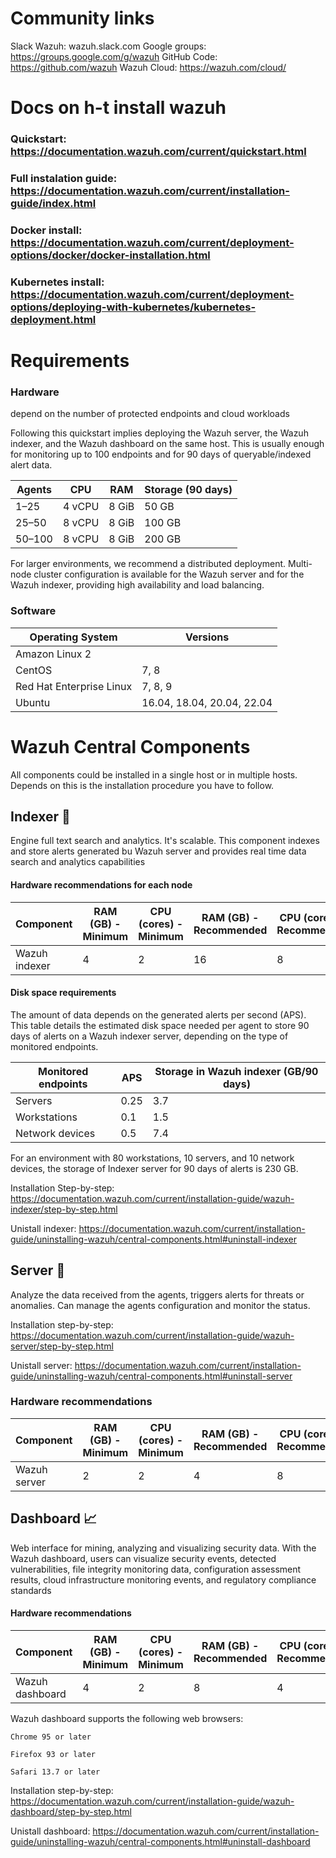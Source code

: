 
# Community links

Slack Wazuh: wazuh.slack.com
Google groups: https://groups.google.com/g/wazuh
GitHub Code: https://github.com/wazuh
Wazuh Cloud: https://wazuh.com/cloud/

# Docs on h-t install wazuh
### Quickstart: https://documentation.wazuh.com/current/quickstart.html
### Full instalation guide: https://documentation.wazuh.com/current/installation-guide/index.html
### Docker install: https://documentation.wazuh.com/current/deployment-options/docker/docker-installation.html
### Kubernetes install: https://documentation.wazuh.com/current/deployment-options/deploying-with-kubernetes/kubernetes-deployment.html


# Requirements

### Hardware
depend on the number of protected endpoints and cloud workloads

Following this quickstart implies deploying the Wazuh server, the Wazuh indexer, and the Wazuh dashboard on the same host. This is usually enough for monitoring up to 100 endpoints and for 90 days of queryable/indexed alert data.

| Agents | CPU    | RAM   | Storage (90 days) |
|--------|--------|-------|-------------------|
| 1–25   | 4 vCPU | 8 GiB | 50 GB             |
| 25–50  | 8 vCPU | 8 GiB | 100 GB            |
| 50–100 | 8 vCPU | 8 GiB | 200 GB            |

For larger environments, we recommend a distributed deployment. Multi-node cluster configuration is available for the Wazuh server and for the Wazuh indexer, providing high availability and load balancing.

### Software
| Operating System        | Versions           |
|-------------------------|--------------------|
| Amazon Linux 2          |                    |
| CentOS                  | 7, 8               |
| Red Hat Enterprise Linux| 7, 8, 9            |
| Ubuntu                  | 16.04, 18.04, 20.04, 22.04 |

# Wazuh Central Components

All components could be installed in a single host or in multiple hosts. Depends on this is the installation procedure you have to follow. 

## Indexer 📄

Engine full text search and analytics. It's scalable. This component indexes and store alerts generated bu Wazuh server and provides real time data search and analytics capabilities

#### Hardware recommendations for each node

| Component      | RAM (GB) - Minimum | CPU (cores) - Minimum | RAM (GB) - Recommended | CPU (cores) - Recommended |
|----------------|--------------------|-----------------------|-------------------------|----------------------------|
| Wazuh indexer | 4                  | 2                     | 16                      | 8                          |

#### Disk space requirements

The amount of data depends on the generated alerts per second (APS). This table details the estimated disk space needed per agent to store 90 days of alerts on a Wazuh indexer server, depending on the type of monitored endpoints.

| Monitored endpoints | APS  | Storage in Wazuh indexer (GB/90 days) |
|---------------------|------|---------------------------------------|
| Servers             | 0.25 | 3.7                                   |
| Workstations        | 0.1  | 1.5                                   |
| Network devices     | 0.5  | 7.4                                   |

For an environment with 80 workstations, 10 servers, and 10 network devices, the storage of Indexer server for 90 days of alerts is 230 GB.

Installation Step-by-step: https://documentation.wazuh.com/current/installation-guide/wazuh-indexer/step-by-step.html

Unistall indexer: https://documentation.wazuh.com/current/installation-guide/uninstalling-wazuh/central-components.html#uninstall-indexer

## Server 🧠 

Analyze the data received from the agents, triggers alerts for threats or anomalies. Can manage the agents configuration and monitor the status. 

Installation step-by-step: https://documentation.wazuh.com/current/installation-guide/wazuh-server/step-by-step.html


Unistall server: https://documentation.wazuh.com/current/installation-guide/uninstalling-wazuh/central-components.html#uninstall-server


### Hardware recommendations

| Component       | RAM (GB) - Minimum | CPU (cores) - Minimum | RAM (GB) - Recommended | CPU (cores) - Recommended |
|-----------------|--------------------|-----------------------|-------------------------|----------------------------|
| Wazuh server    | 2                  | 2                     | 4                       | 8                          |


## Dashboard 📈

Web interface for mining, analyzing and visualizing security data. With the Wazuh dashboard, users can visualize security events, detected vulnerabilities, file integrity monitoring data, configuration assessment results, cloud infrastructure monitoring events, and regulatory compliance standards


#### Hardware recommendations

| Component         | RAM (GB) - Minimum | CPU (cores) - Minimum | RAM (GB) - Recommended | CPU (cores) - Recommended |
|-------------------|--------------------|-----------------------|-------------------------|----------------------------|
| Wazuh dashboard  | 4                  | 2                     | 8                       | 4                          |

Wazuh dashboard supports the following web browsers:

    Chrome 95 or later

    Firefox 93 or later

    Safari 13.7 or later

Installation step-by-step: https://documentation.wazuh.com/current/installation-guide/wazuh-dashboard/step-by-step.html

Unistall dashboard: https://documentation.wazuh.com/current/installation-guide/uninstalling-wazuh/central-components.html#uninstall-dashboard